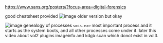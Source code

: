 https://www.sans.org/posters/?focus-area=digital-forensics

good cheatsheet provided
![image](https://github.com/s4twik/LEARNING-FORENSICS/assets/147993943/193566c2-378f-42c7-ade5-b1afe593b942)
older version but okay

![image](https://github.com/s4twik/LEARNING-FORENSICS/assets/147993943/b5898cf7-851a-43ad-8ff8-b49a3859a8fd)
genealogy of processes 
`smss.exe` most important process and it starts as the system boots, and all other processes come under it.
later this video about vol2 plugins imageinfo and kdgb scan which donot exist in vol3.
